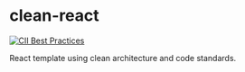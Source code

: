 # clean-react
[![CII Best Practices](https://bestpractices.coreinfrastructure.org/projects/6123/badge)](https://bestpractices.coreinfrastructure.org/projects/6123)


React template using clean architecture and code standards.
